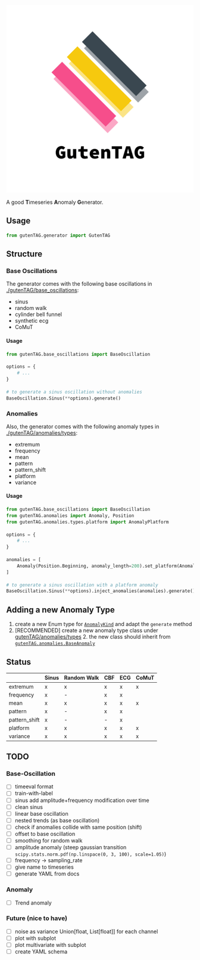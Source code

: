 ![GutenTAG](./logo_transparent.png)


A good **T**imeseries **A**nomaly **G**enerator.

## Usage

```python
from gutenTAG.generator import GutenTAG
```


## Structure

### Base Oscillations
The generator comes with the following base oscillations in [./gutenTAG/base_oscillations](./gutenTAG/base_oscillations):

- sinus
- random walk
- cylinder bell funnel
- synthetic ecg
- CoMuT

#### Usage

```python
from gutenTAG.base_oscillations import BaseOscillation

options = {
    # ...
}

# to generate a sinus oscillation without anomalies
BaseOscillation.Sinus(**options).generate()
```

### Anomalies
Also, the generator comes with the following anomaly types in [./gutenTAG/anomalies/types](./gutenTAG/anomalies/types):

- extremum
- frequency
- mean
- pattern
- pattern_shift
- platform
- variance

#### Usage

```python
from gutenTAG.base_oscillations import BaseOscillation
from gutenTAG.anomalies import Anomaly, Position
from gutenTAG.anomalies.types.platform import AnomalyPlatform

options = {
    # ...
}

anomalies = [
    Anomaly(Position.Beginning, anomaly_length=200).set_platform(AnomalyPlatform(0.0))
]

# to generate a sinus oscillation with a platform anomaly
BaseOscillation.Sinus(**options).inject_anomalies(anomalies).generate()
```

## Adding a new Anomaly Type

1. create a new Enum type for [`AnomalyKind`](gutenTAG/anomalies/types/kind.py) and adapt the `generate` method
2. [RECOMMENDED] create a new anomaly type class under [gutenTAG/anomalies/types](gutenTAG/anomalies/types)
    2. the new class should inherit from [`gutenTAG.anomalies.BaseAnomaly`](gutenTAG/anomalies/types/__init__.py)


## Status

|   | Sinus | Random Walk | CBF | ECG | CoMuT |
|---|-------|-------------|-----|-----|-------|
|extremum |x|x|x|x|x|
|frequency|x|-|x|x||
|mean|x|x|x|x|x|
|pattern|x|-|x|x||
|pattern_shift|x|-|-|x||
|platform|x|x|x|x|x|
|variance|x|x|x|x|x|


## TODO

### Base-Oscillation

- [ ] timeeval format
- [ ] train-with-label
- [ ] sinus add amplitude+frequency modification over time
- [ ] clean sinus
- [ ] linear base oscillation
- [ ] nested trends (as base oscillation)
- [ ] check if anomalies collide with same position (shift)
- [ ] offset to base oscillation
- [ ] smoothing for random walk
- [ ] amplitude anomaly (steep gaussian transition `scipy.stats.norm.pdf(np.linspace(0, 3, 100), scale=1.05)`)
- [ ] frequency -> sampling_rate
- [ ] give name to timeseries
- [ ] generate YAML from docs

### Anomaly

- [ ] Trend anomaly

### Future (nice to have)

- [ ] noise as variance Union[float, List[float]] for each channel
- [ ] plot with subplot
- [ ] plot multivariate with subplot
- [ ] create YAML schema

